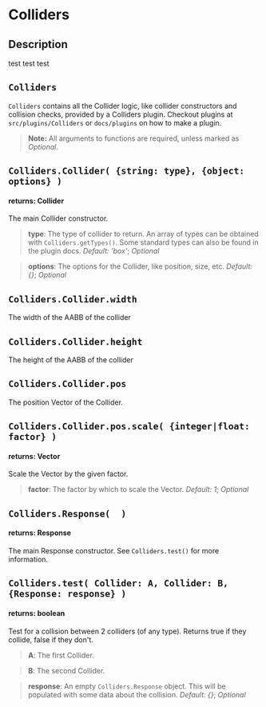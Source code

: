 Colliders
=========

## Description 

test test test


## `Colliders`

`Colliders` contains all the Collider logic, like collider constructors and collision checks, provided by a Colliders plugin. Checkout plugins at `src/plugins/Colliders` or `docs/plugins` on how to make a plugin.

> __Note:__ All arguments to functions are required, unless marked as *Optional*.


## `Colliders.Collider( {string: type}, {object: options} )`
#### returns: Collider

The main Collider constructor.

> __type__: The type of collider to return. An array of types can be obtained with `Colliders.getTypes()`. Some standard types can also be found in the plugin docs. *Default: 'box'*; *Optional*

> __options__: The options for the Collider, like position, size, etc. *Default: {}*; *Optional*


## `Colliders.Collider.width`

The width of the AABB of the collider


## `Colliders.Collider.height`

The height of the AABB of the collider


## `Colliders.Collider.pos`

The position Vector of the Collider.


## `Colliders.Collider.pos.scale( {integer|float: factor} )`
#### returns: Vector

Scale the Vector by the given factor.

> __factor__: The factor by which to scale the Vector. *Default: 1*; *Optional*


## `Colliders.Response(  )`
#### returns: Response

The main Response constructor. See `Colliders.test()` for more information.


## `Colliders.test( Collider: A, Collider: B, {Response: response} )`
#### returns: boolean

Test for a collision between 2 colliders (of any type). Returns true if they collide, false if they don't.

> __A__: The first Collider.

> __B__: The second Collider.

> __response__: An empty `Colliders.Response` object. This will be populated with some data about the collision. *Default: {}*; *Optional*
